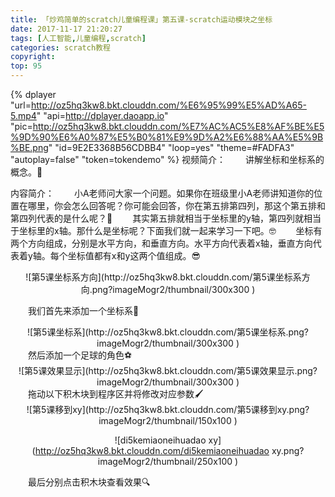 ```yaml
---
title: 「炒鸡简单的scratch儿童编程课」第五课-scratch运动模块之坐标  
date: 2017-11-17 21:20:27
tags: [人工智能,儿童编程,scratch]
categories: scratch教程
copyright:
top: 95
---
```



{% dplayer "url=http://oz5hq3kw8.bkt.clouddn.com/%E6%95%99%E5%AD%A65-5.mp4" "api=http://dplayer.daoapp.io" "pic=http://oz5hq3kw8.bkt.clouddn.com/%E7%AC%AC5%E8%AF%BE%E5%9D%90%E6%A0%87%E5%B0%81%E9%9D%A2%E6%88%AA%E5%9B%BE.png"  "id=9E2E3368B56CDBB4" "loop=yes" "theme=#FADFA3" "autoplay=false" "token=tokendemo" %}
视频简介：
&#8195;&#8195;讲解坐标和坐标系的概念。🐶

内容简介：
&#8195;&#8195;小A老师问大家一个问题。如果你在班级里小A老师讲知道你的位置在哪里，你会怎么回答呢？你可能会回答，你在第五排第四列，那这个第五排和第四列代表的是什么呢？🤔<!--more-->
&#8195;&#8195;其实第五排就相当于坐标里的y轴，第四列就相当于坐标里的x轴。那什么是坐标呢？下面我们就一起来学习一下吧。🤓
&#8195;&#8195;坐标有两个方向组成，分别是水平方向，和垂直方向。水平方向代表着x轴，垂直方向代表着y轴。每个坐标值都有x和y这两个值组成。😎
<div align=center>
![第5课坐标系方向](http://oz5hq3kw8.bkt.clouddn.com/第5课坐标系方向.png?imageMogr2/thumbnail/300x300
)

</div>

&#8195;&#8195;我们首先来添加一个坐标系👀
<div align=center>
![第5课坐标系](http://oz5hq3kw8.bkt.clouddn.com/第5课坐标系.png?imageMogr2/thumbnail/300x300
)

</div>
&#8195;&#8195;然后添加一个足球的角色⚽️
<div align=center>
![第5课效果显示](http://oz5hq3kw8.bkt.clouddn.com/第5课效果显示.png?imageMogr2/thumbnail/300x300
)

</div>
&#8195;&#8195;拖动以下积木块到程序区并将修改对应参数🖌
<div align=center>
![第5课移到xy](http://oz5hq3kw8.bkt.clouddn.com/第5课移到xy.png?imageMogr2/thumbnail/150x100
)

![di5kemiaoneihuadao xy](http://oz5hq3kw8.bkt.clouddn.com/di5kemiaoneihuadao xy.png?imageMogr2/thumbnail/250x100
)

</div>
&#8195;&#8195;最后分别点击积木块查看效果🔍




